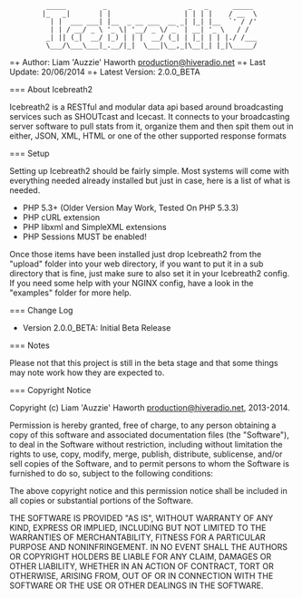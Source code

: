              _____         _                    _   _      _____ 
            |_   _|       | |                  | | | |    / __  \
              | |  ___ ___| |__  _ __ ___  __ _| |_| |__  `' / /'
              | | / __/ _ \ '_ \| '__/ _ \/ _` | __| '_ \   / /  
             _| || (_|  __/ |_) | | |  __/ (_| | |_| | | |./ /___
             \___/\___\___|_.__/|_|  \___|\__,_|\__|_| |_|\_____/
             
 =+ Author:             Liam 'Auzzie' Haworth <production@hiveradio.net>
 =+ Last Update:        20/06/2014
 =+ Latest Version:     2.0.0_BETA
 
 === About Icebreath2
 
 Icebreath2 is a RESTful and modular data api based around broadcasting services
 such as SHOUTcast and Icecast. It connects to your broadcasting server software
 to pull stats from it, organize them and then spit them out in either, JSON, XML,
 HTML or one of the other supported response formats
 
 === Setup
 
 Setting up Icebreath2 should be fairly simple. Most systems will come with everything
 needed already installed but just in case, here is a list of what is needed.
 
 + PHP 5.3+ (Older Version May Work, Tested On PHP 5.3.3)
 + PHP cURL extension
 + PHP libxml and SimpleXML extensions
 + PHP Sessions MUST be enabled!
 

 Once those items have been installed just drop Icebreath2 from the "upload" folder
 into your web directory, if you want to put it in a sub directory that is fine, 
 just make sure to also set it in your Icebreath2 config. If you need some help 
 with your NGINX config, have a look in the "examples" folder for more help.
 
 === Change Log
 
 + Version 2.0.0_BETA: Initial Beta Release
 
 === Notes

 Please not that this project is still in the beta stage and that some things may
 note work how they are expected to.
 
 === Copyright Notice
 
 Copyright (c) Liam 'Auzzie' Haworth <production@hiveradio.net>, 2013-2014.
 
 Permission is hereby granted, free of charge, to any person obtaining a copy
 of this software and associated documentation files (the "Software"), to deal
 in the Software without restriction, including without limitation the rights
 to use, copy, modify, merge, publish, distribute, sublicense, and/or sell
 copies of the Software, and to permit persons to whom the Software is
 furnished to do so, subject to the following conditions:
 
 The above copyright notice and this permission notice shall be included in
 all copies or substantial portions of the Software.
 
 THE SOFTWARE IS PROVIDED "AS IS", WITHOUT WARRANTY OF ANY KIND, EXPRESS OR
 IMPLIED, INCLUDING BUT NOT LIMITED TO THE WARRANTIES OF MERCHANTABILITY,
 FITNESS FOR A PARTICULAR PURPOSE AND NONINFRINGEMENT. IN NO EVENT SHALL THE
 AUTHORS OR COPYRIGHT HOLDERS BE LIABLE FOR ANY CLAIM, DAMAGES OR OTHER
 LIABILITY, WHETHER IN AN ACTION OF CONTRACT, TORT OR OTHERWISE, ARISING FROM,
 OUT OF OR IN CONNECTION WITH THE SOFTWARE OR THE USE OR OTHER DEALINGS IN
 THE SOFTWARE.